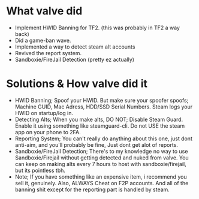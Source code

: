 # What valve did
- Implement HWID Banning for TF2. (this was probably in TF2 a way back)
- Did a game-ban wave.
- Implemented a way to detect steam alt accounts
- Revived the report system.
- Sandboxie/FireJail Detection (pretty ez actually)

# Solutions & How valve did it
- HWID Banning; Spoof your HWID. But make sure your spoofer spoofs; Machine GUID, Mac Adress, HDD/SSD Serial Numbers. Steam logs your HWID on startup/log in.
- Detecting Alts; When you make alts, DO NOT; Disable Steam Guard. Enable it using something like steamguard-cli. Do not USE the steam app on your phone to 2FA.
- Reporting System; You can't really do anything about this one, just dont anti-aim, and you'll probably be fine, Just dont get alot of reports.
- Sandboxie/FireJail Detection; There's to my knowledge no way to use Sandboxie/Firejail without getting detected and nuked from valve. You can keep on making alts every 7 hours to host with sandboxie/firejail, but its pointless tbh.
- Note; If you have something like an expensive item, i recommend you sell it, genuinely. Also, ALWAYS Cheat on F2P accounts. And all of the banning shit except for the reporting part is handled by steam.
